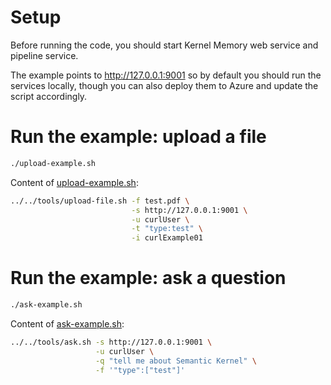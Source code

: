 # Setup

Before running the code, you should start Kernel Memory web service
and pipeline service.

The example points to http://127.0.0.1:9001 so by default you should
run the services locally, though you can also deploy them to Azure
and update the script accordingly.

# Run the example: upload a file

```bash
./upload-example.sh
```

Content of [upload-example.sh](upload-example.sh):

```bash
../../tools/upload-file.sh -f test.pdf \
                           -s http://127.0.0.1:9001 \
                           -u curlUser \
                           -t "type:test" \
                           -i curlExample01
```

# Run the example: ask a question

```bash
./ask-example.sh
```

Content of [ask-example.sh](ask-example.sh):

```bash
../../tools/ask.sh -s http://127.0.0.1:9001 \
                   -u curlUser \
                   -q "tell me about Semantic Kernel" \
                   -f '"type":["test"]'
```